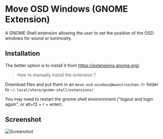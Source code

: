 # Move OSD Windows (GNOME Extension)
A GNOME Shell extension allowing the user to set the position of the OSD windows for sound or luminosity.

## Installation
The better option is to install it from https://extensions.gnome.org/

> How to manually install the extension ?

Download files and put them in an `move-osd-windows@maestroschan.fr` folder to `~/.local/share/gnome-shell/extensions/`

You may need to restart the gnome shell environnment ("logout and login again", or alt+f2 + r + enter).

## Screenshot

![Screenshot](http://i.imgur.com/uJPgGkD.png)
